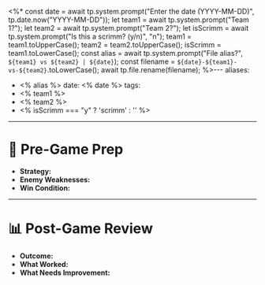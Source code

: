 <%*
const date = await tp.system.prompt("Enter the date (YYYY-MM-DD)", tp.date.now("YYYY-MM-DD"));
let team1 = await tp.system.prompt("Team 1?");
let team2 = await tp.system.prompt("Team 2?");
let isScrimm = await tp.system.prompt("Is this a scrimm? (y/n)", "n");
team1 = team1.toUpperCase();
team2 = team2.toUpperCase();
isScrimm = team1.toLowerCase();
const alias = await tp.system.prompt("File alias?", `${team1} vs ${team2} | ${date}`);
const filename = `${date}-${team1}-vs-${team2}`.toLowerCase();
await tp.file.rename(filename);
%>---
aliases:
  - <% alias %>
date: <% date %>
tags:
  - <% team1 %>
  - <% team2 %>
  - <% isScrimm === "y" ? 'scrimm' : '' %>
---

# 📝 Pre-Game Prep  
- **Strategy:**  
- **Enemy Weaknesses:**  
- **Win Condition:**  

---

# 📊 Post-Game Review  
- **Outcome:**  
- **What Worked:**  
- **What Needs Improvement:**  
